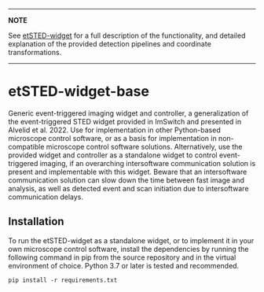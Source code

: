 -----
**NOTE**

See [etSTED-widget](https://github.com/jonatanalvelid/etSTED-widget) for a full description of the functionality, and detailed explanation of the provided detection pipelines and coordinate transformations.

-----

# etSTED-widget-base

Generic event-triggered imaging widget and controller, a generalization of the event-triggered STED widget provided in ImSwitch and presented in Alvelid et al. 2022. Use for implementation in other Python-based microscope control software, or as a basis for implementation in non-compatible microscope control software solutions. Alternatively, use the provided widget and controller as a standalone widget to control event-triggered imaging, if an overarching intersoftware communication solution is present and implementable with this widget. Beware that an intersoftware communication solution can slow down the time between fast image and analysis, as well as detected event and scan initiation due to intersoftware communication delays.

## Installation
To run the etSTED-widget as a standalone widget, or to implement it in your own microscope control software, install the dependencies by running the following command in pip from the source repository and in the virtual environment of choice. Python 3.7 or later is tested and recommended. 

```
pip install -r requirements.txt
```
